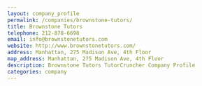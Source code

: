 ```yaml
---
layout: company_profile
permalink: /companies/brownstone-tutors/
title: Brownstone Tutors
telephone: 212-878-6698
email: info@brownstonetutors.com
website: http://www.brownstonetutors.com/
address: Manhattan, 275 Madison Ave, 4th Floor
map_address: Manhattan, 275 Madison Ave, 4th Floor
description: Brownstone Tutors TutorCruncher Company Profile
categories: company
---
```


